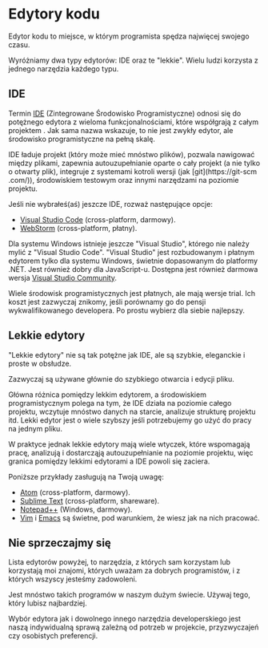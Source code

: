 # Edytory kodu

Edytor kodu to miejsce, w którym programista spędza najwięcej swojego czasu.

Wyróżniamy dwa typy edytorów: IDE oraz te "lekkie". Wielu ludzi korzysta z jednego narzędzia każdego typu.

## IDE

Termin [IDE](https://pl.wikipedia.org/wiki/Zintegrowane_środowisko_programistyczne) (Zintegrowane Środowisko 
Programistyczne) odnosi się do potężnego edytora z wieloma funkcjonalnościami, które współgrają z całym projektem
. Jak sama nazwa wskazuje, to nie jest zwykły edytor, ale środowisko programistyczne na pełną skalę.

IDE ładuje projekt (który może mieć mnóstwo plików), pozwala nawigować między plikami, zapewnia autouzupełnianie 
oparte o cały projekt (a nie tylko o otwarty plik), integruje z systemami kotroli wersji (jak [git](https://git-scm
.com/)), środowiskiem testowym oraz innymi narzędzami na poziomie projektu.

Jeśli nie wybrałeś(aś) jeszcze IDE, rozważ następujące opcje:

- [Visual Studio Code](https://code.visualstudio.com/) (cross-platform, darmowy).
- [WebStorm](http://www.jetbrains.com/webstorm/) (cross-platform, płatny).

Dla systemu Windows istnieje jeszcze "Visual Studio", którego nie należy mylić z "Visual Studio Code". "Visual 
Studio" jest 
rozbudowanym i płatnym edytorem tylko dla systemu Windows, świetnie dopasowanym do platformy .NET. Jest również dobry
 dla
 JavaScript-u. Dostępna jest również darmowa wersja [Visual Studio Community](https://www.visualstudio.com/vs/community/).

Wiele środowisk programistycznych jest płatnych, ale mają wersje trial. Ich koszt jest zazwyczaj znikomy, jeśli 
porównamy go do pensji wykwalifikowanego developera. Po prostu wybierz dla siebie najlepszy.

## Lekkie edytory

"Lekkie edytory" nie są tak potężne jak IDE, ale są szybkie, eleganckie i proste w obsłudze.

Zazwyczaj są używane głównie do szybkiego otwarcia i edycji pliku.

Główna różnica pomiędzy lekkim edytorem, a środowiskiem programistycznym polega na tym, że IDE działa na poziomie 
całego projektu, wczytuje mnóstwo danych na starcie, analizuje strukturę projektu itd. Lekki edytor jest o wiele 
szybszy jeśli potrzebujemy go użyć do pracy na jednym pliku.

W praktyce jednak lekkie edytory mają wiele wtyczek, które wspomagają pracę, analizują i 
dostarcząją autouzupełnianie na poziomie projektu, więc granica pomiędzy lekkimi edytorami a IDE powoli się zaciera.

Poniższe przykłady zasługują na Twoją uwagę: 

- [Atom](https://atom.io/) (cross-platform, darmowy).
- [Sublime Text](http://www.sublimetext.com) (cross-platform, shareware).
- [Notepad++](https://notepad-plus-plus.org/) (Windows, darmowy).
- [Vim](http://www.vim.org/) i [Emacs](https://www.gnu.org/software/emacs/) są świetne, pod warunkiem, że wiesz jak na 
nich pracować. 

## Nie sprzeczajmy się

Lista edytorów powyżej, to narzędzia, z których sam korzystam lub korzystają moi znajomi, których uważam za dobrych 
programistów, i z których wszyscy jesteśmy zadowoleni.

Jest mnóstwo takich programów w naszym dużym świecie. Używaj tego, który lubisz najbardziej. 

Wybór edytora jak i dowolnego innego narzędzia developerskiego jest naszą indywidualną sprawą zależną od potrzeb w 
projekcie, 
przyzwyczajeń czy osobistych preferencji.
